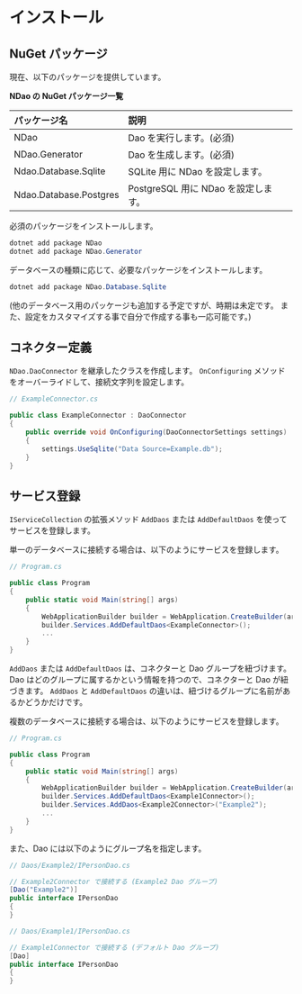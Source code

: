 # インストール

## NuGet パッケージ

現在、以下のパッケージを提供しています。

**NDao の NuGet パッケージ一覧**

| パッケージ名 | 説明 |
|:---|:---|
| NDao | Dao を実行します。(必須) |
| NDao.Generator | Dao を生成します。(必須) |
| Ndao.Database.Sqlite | SQLite 用に NDao を設定します。 |
| Ndao.Database.Postgres | PostgreSQL 用に NDao を設定します。 |

必須のパッケージをインストールします。

```powershell
dotnet add package NDao
dotnet add package NDao.Generator
```

データベースの種類に応じて、必要なパッケージをインストールします。

```powershell
dotnet add package NDao.Database.Sqlite
```

(他のデータベース用のパッケージも追加する予定ですが、時期は未定です。
また、設定をカスタマイズする事で自分で作成する事も一応可能です。)

## コネクター定義

`NDao.DaoConnector` を継承したクラスを作成します。
`OnConfiguring` メソッドをオーバーライドして、接続文字列を設定します。

```csharp
// ExampleConnector.cs

public class ExampleConnector : DaoConnector
{
	public override void OnConfiguring(DaoConnectorSettings settings)
	{
		settings.UseSqlite("Data Source=Example.db");
	}
}
```

## サービス登録

`IServiceCollection` の拡張メソッド `AddDaos` または `AddDefaultDaos` を使ってサービスを登録します。

単一のデータベースに接続する場合は、以下のようにサービスを登録します。

```csharp
// Program.cs

public class Program
{
	public static void Main(string[] args)
	{
		WebApplicationBuilder builder = WebApplication.CreateBuilder(args);
		builder.Services.AddDefaultDaos<ExampleConnector>();
		...
	}
}
```

`AddDaos` または `AddDefaultDaos` は、コネクターと Dao グループを紐づけます。
Dao はどのグループに属するかという情報を持つので、コネクターと Dao が紐づきます。
`AddDaos` と `AddDefaultDaos` の違いは、紐づけるグループに名前があるかどうかだけです。

複数のデータベースに接続する場合は、以下のようにサービスを登録します。

```csharp
// Program.cs

public class Program
{
	public static void Main(string[] args)
	{
		WebApplicationBuilder builder = WebApplication.CreateBuilder(args);
		builder.Services.AddDefaultDaos<Example1Connector>();
		builder.Services.AddDaos<Example2Connector>("Example2");
		...
	}
}
```

また、Dao には以下のようにグループ名を指定します。

```csharp
// Daos/Example2/IPersonDao.cs

// Example2Connector で接続する (Example2 Dao グループ)
[Dao("Example2")]
public interface IPersonDao
{
}
```

```csharp
// Daos/Example1/IPersonDao.cs

// Example1Connector で接続する (デフォルト Dao グループ)
[Dao]
public interface IPersonDao
{
}
```
